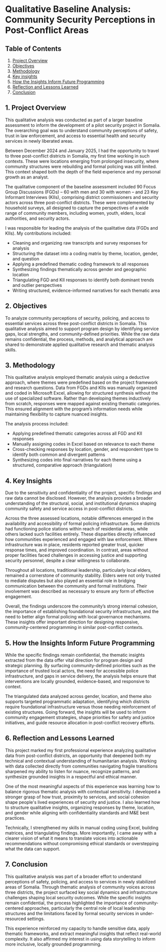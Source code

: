# Qualitative Baseline Analysis: Community Security Perceptions in Post-Conflict Areas

## Table of Contents
1. [Project Overview](#Project-Overview)
2. [Objectives](#Objectives)
3. [Methodology](#Methodology)
4. [Key insights](#Key-Insights)
5. [How the Insights Inform Future Programming](#How-the-Insights-Inform-Future-Programming)
6. [Reflection and Lessons Learned](#Reflection-and-Lessons-Learned)
7. [Conclusion](#Conclusion)

## 1. Project Overview

This qualitative analysis was conducted as part of a larger baseline assessment to inform the development of a pilot security project in Somalia. The overarching goal was to understand community perceptions of safety, trust in law enforcement, and access to essential health and security services in newly liberated areas.

Between December 2024 and January 2025, I had the opportunity to travel to three post-conflict districts in Somalia, my first time working in such contexts. These were locations emerging from prolonged insecurity, where community structures were rebuilding and formal policing was still limited. This context shaped both the depth of the field experience and my personal growth as an analyst.

The qualitative component of the baseline assessment included 90 Focus Group Discussions (FGDs) – 60 with men and 30 with women – and 23 Key Informant Interviews (KIIs), comprising district commissioners and security actors across three post-conflict districts. These were complemented by household surveys, all designed to capture the perspectives of a wide range of community members, including women, youth, elders, local authorities, and security actors.

I was responsible for leading the analysis of the qualitative data (FGDs and KIIs). My contributions included:
- Cleaning and organizing raw transcripts and survey responses for analysis
- Structuring the dataset into a coding matrix by theme, location, gender, and question
- Applying a predefined thematic coding framework to all responses
- Synthesizing findings thematically across gender and geographic location
- Triangulating FGD and KII responses to identify both dominant trends and outlier perspectives
- Writing structured, evidence-informed narratives for each thematic area

## 2. Objectives

To analyze community perceptions of security, policing, and access to essential services across three post-conflict districts in Somalia. This qualitative analysis aimed to support program design by identifying service gaps, local strengths, and community-defined priorities. While the raw data remains confidential, the process, methods, and analytical approach are shared to demonstrate applied qualitative research and thematic analysis skills.

## 3. Methodology

This qualitative analysis employed thematic analysis using a deductive approach, where themes were predefined based on the project framework and research questions. Data from FGDs and KIIs was manually organized and coded in Microsoft Excel, allowing for structured synthesis without the use of specialized software. Rather than developing themes inductively from scratch, responses were mapped against existing thematic categories. This ensured alignment with the program’s information needs while maintaining flexibility to capture nuanced insights.

The analysis process included:
- Applying predefined thematic categories across all FGD and KII responses
- Manually assigning codes in Excel based on relevance to each theme
- Cross-checking responses by location, gender, and respondent type to identify both common and divergent patterns
- Synthesizing codes into final narratives for each theme using a structured, comparative approach (triangulation)

## 4. Key Insights

Due to the sensitivity and confidentiality of the project, specific findings and raw data cannot be disclosed. However, the analysis provides a broader understanding of the structural, social, and institutional dynamics shaping community safety and service access in post-conflict districts.

Across the three assessed locations, notable differences emerged in the availability and accessibility of formal policing infrastructure. Some districts had functioning police stations within reach of residential areas, while others lacked such facilities entirely. These disparities directly influenced how communities experienced and engaged with law enforcement. Where infrastructure was in place, residents reported greater trust, quicker response times, and improved coordination. In contrast, areas without proper facilities faced challenges in accessing justice and supporting security personnel, despite a clear willingness to collaborate.

Throughout all locations, traditional leadership, particularly local elders, remained a cornerstone of community stability. Elders were not only trusted to mediate disputes but also played an essential role in bridging communication between the community and formal institutions. Their involvement was described as necessary to ensure any form of effective engagement.

Overall, the findings underscore the community’s strong internal cohesion, the importance of establishing foundational security infrastructure, and the need to better align formal policing with local governance mechanisms. These insights offer important direction for designing responsive, community-centered programming in similar post-conflict contexts.

## 5. How the Insights Inform Future Programming

While the specific findings remain confidential, the thematic insights extracted from the data offer vital direction for program design and strategic planning. By surfacing community-defined priorities such as the importance of trusted local actors, the need for accessible police infrastructure, and gaps in service delivery, the analysis helps ensure that interventions are locally grounded, evidence-based, and responsive to context.

The triangulated data analyzed across gender, location, and theme also supports targeted programmatic adaptation, identifying which districts require foundational infrastructure versus those needing reinforcement of existing structures. Going forward, the insights will be used to inform community engagement strategies, shape priorities for safety and justice initiatives, and guide resource allocation in post-conflict recovery efforts.

## 6. Reflection and Lessons Learned

This project marked my first professional experience analyzing qualitative data from post-conflict districts, an opportunity that deepened both my technical and contextual understanding of humanitarian analysis. Working with data collected directly from communities navigating fragile transitions sharpened my ability to listen for nuance, recognize patterns, and synthesize grounded insights in a respectful and ethical manner.

One of the most meaningful aspects of this experience was learning how to balance rigorous thematic analysis with contextual sensitivity. I developed a stronger grasp of how trust, proximity to services, and social cohesion shape people's lived experiences of security and justice. I also learned how to structure qualitative insights, organizing responses by theme, location, and gender while aligning with confidentiality standards and M&E best practices.

Technically, I strengthened my skills in manual coding using Excel, building matrices, and triangulating findings. More importantly, I came away with a clearer vision of what it means to translate voices into actionable recommendations without compromising ethical standards or overstepping what the data can support.

## 7. Conclusion

This qualitative analysis was part of a broader effort to understand perceptions of safety, policing, and access to services in newly stabilized areas of Somalia. Through thematic analysis of community voices across three districts, the project surfaced key social dynamics and infrastructure challenges shaping local security outcomes. While the specific insights remain confidential, the process highlighted the importance of community-centered approaches, particularly the central role of local leadership structures and the limitations faced by formal security services in under-resourced settings.

This experience reinforced my capacity to handle sensitive data, apply thematic frameworks, and extract meaningful insights that reflect real-world complexity. It also affirmed my interest in using data storytelling to inform more inclusive, locally grounded programming.
